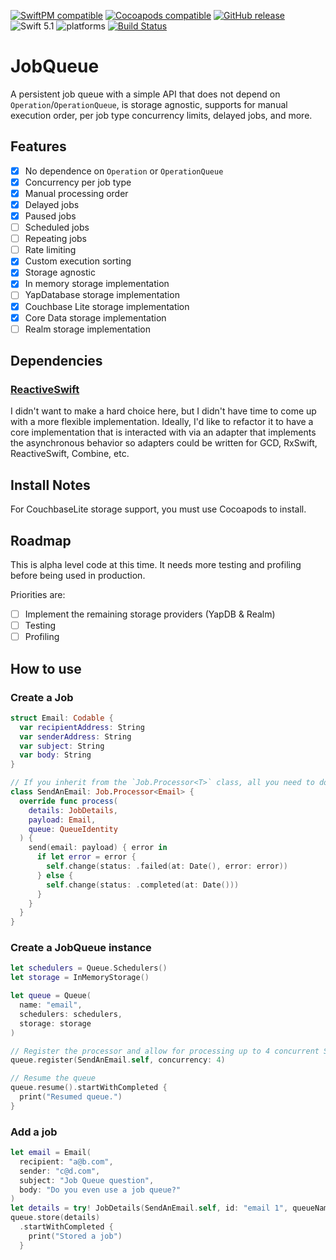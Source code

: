 [![SwiftPM compatible](https://img.shields.io/badge/SwiftPM-compatible-orange.svg)](#swift-package-manager) [![Cocoapods compatible](https://img.shields.io/cocoapods/v/JobQueue)](https://cocoapods.org/pods/JobQueue) [![GitHub release](https://img.shields.io/github/release/Tundaware/JobQueue.svg)](https://github.com/Tundaware/JobQueue/releases) ![Swift 5.1](https://img.shields.io/badge/Swift-5.1-orange.svg) ![platforms](https://img.shields.io/cocoapods/p/JobQueue)
[![Build Status](https://travis-ci.com/Tundaware/JobQueue.svg?token=68ifssJzBEm6iihApcf1&branch=master)](https://travis-ci.com/Tundaware/JobQueue)

# JobQueue

A persistent job queue with a simple API that does not depend on `Operation`/`OperationQueue`, is storage agnostic, supports for manual execution order, per job type concurrency limits, delayed jobs, and more.

## Features

- [x] No dependence on `Operation` or `OperationQueue`
- [x] Concurrency per job type
- [x] Manual processing order
- [x] Delayed jobs
- [x] Paused jobs
- [ ] Scheduled jobs
- [ ] Repeating jobs
- [ ] Rate limiting
- [x] Custom execution sorting
- [x] Storage agnostic
- [x] In memory storage implementation
- [ ] YapDatabase storage implementation
- [x] Couchbase Lite storage implementation
- [x] Core Data storage implementation
- [ ] Realm storage implementation

## Dependencies
### [ReactiveSwift](https://github.com/ReactiveCocoa/ReactiveSwift)
I didn't want to make a hard choice here, but I didn't have time to come up with a more
flexible implementation.
Ideally, I'd like to refactor it to have a core implementation that is
interacted with via an adapter that implements the asynchronous behavior so adapters
could be written for GCD, RxSwift, ReactiveSwift, Combine, etc.

## Install Notes
For CouchbaseLite storage support, you must use Cocoapods to install.

## Roadmap

This is alpha level code at this time. It needs more testing and profiling before being used in production.

Priorities are:
- [ ] Implement the remaining storage providers (YapDB & Realm)
- [ ] Testing
- [ ] Profiling

## How to use

### Create a Job

```swift
struct Email: Codable {
  var recipientAddress: String
  var senderAddress: String
  var subject: String
  var body: String
}

// If you inherit from the `Job.Processor<T>` class, all you need to do is override and implement the `process(?)` function
class SendAnEmail: Job.Processor<Email> {
  override func process(
    details: JobDetails,
    payload: Email,
    queue: QueueIdentity
  ) {
    send(email: payload) { error in
      if let error = error {
        self.change(status: .failed(at: Date(), error: error))
      } else {
        self.change(status: .completed(at: Date()))
      }
    }
  }
}
```

### Create a JobQueue instance

```swift
let schedulers = Queue.Schedulers()
let storage = InMemoryStorage()

let queue = Queue(
  name: "email",
  schedulers: schedulers,
  storage: storage
)

// Register the processor and allow for processing up to 4 concurrent SendEmail jobs
queue.register(SendAnEmail.self, concurrency: 4)

// Resume the queue
queue.resume().startWithCompleted {
  print("Resumed queue.")
}
```

### Add a job

```swift
let email = Email(
  recipient: "a@b.com",
  sender: "c@d.com",
  subject: "Job Queue question",
  body: "Do you even use a job queue?"
)
let details = try! JobDetails(SendAnEmail.self, id: "email 1", queueName: queue.name, payload: email)
queue.store(details)
  .startWithCompleted {
    print("Stored a job")
  }
```
